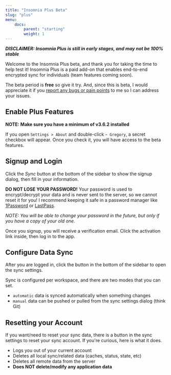 ```yaml
---
title: "Insomnia Plus Beta"
slug: "plus"
menu:
    docs:
        parent: "starting"
        weight: 1
---
```


**_DISCLAIMER: Insomnia Plus is still in early stages, and may not be 100% stable_**

Welcome to the Insomnia Plus beta, and thank you for taking the time to help
test it! Insomnia Plus is a paid add-on that enables end-to-end encrypted sync
for individuals (team features coming soon).

The beta period is **free** so give it try. And, since this is beta, I would 
appreciate it if you
[report any bugs or pain points](/documentation/support-and-feedback/') to me
so I can address your issues.


## Enable Plus Features

**NOTE: Make sure you have a minimum of v3.6.2 installed**

If you open `Settings > About` and double-click `~ Gregory`, a secret checkbox
will appear. Once you check it, you will have access to the beta features.


## Signup and Login 

Click the *Sync* button at the bottom of the sidebar to show the signup dialog,
then fill in your information.

**DO NOT LOSE YOUR PASSWORD!**
Your password is used to encrypt/decrypt your data and is never sent to the 
server, so we cannot reset it for you! I recommend keeping it safe in a 
password manager like [1Password](https://1password.com/) or 
[LastPass](https://lastpass.com/).

_NOTE: You will be able to change your password in the future, but only if you
have a copy of your old one._

Once you signup, you will receive a verification email. Click the activation 
link inside, then log in to the app.


## Configure Data Sync

After you are logged in, click the button in the bottom of the sidebar to open 
the sync settings.

Sync is configured per workspace, and there are two modes that you can set.

- `automatic` data is synced automatically when something changes
- `manual` data can be pushed or pulled from the sync settings dialog (think Git)


## Resetting your Account

If you want/need to reset your sync data, there is a button in the sync settings
to reset your sync account. 
If you're curious, here is what it does.

- Logs you out of your current account
- Deletes all local sync/related data (caches, status, state, etc)
- Deletes all remote data from the server
- **Does NOT delete/modify any application data**
